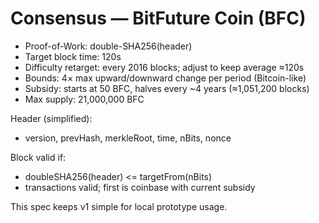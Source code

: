 # Consensus — BitFuture Coin (BFC)

- Proof-of-Work: double-SHA256(header)
- Target block time: 120s
- Difficulty retarget: every 2016 blocks; adjust to keep average ≈120s
- Bounds: 4× max upward/downward change per period (Bitcoin-like)
- Subsidy: starts at 50 BFC, halves every ~4 years (≈1,051,200 blocks)
- Max supply: 21,000,000 BFC

Header (simplified):
- version, prevHash, merkleRoot, time, nBits, nonce

Block valid if:
- doubleSHA256(header) <= targetFrom(nBits)
- transactions valid; first is coinbase with current subsidy

This spec keeps v1 simple for local prototype usage.
